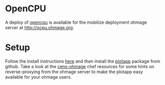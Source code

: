 OpenCPU
======

A deploy of [opencpu](http://opencpu.org) is available for the mobilize deployment ohmage server at http://ocpu.ohmage.org.  

Setup
======

Follow the install instructions [here](https://www.opencpu.org/download.html) and then install the [plotapp](https://github.com/mobilizingcs/plotapp) package from github. Take a look at the [cens-ohmage](https://github.com/mobilizingcs-ops/chef-cens-ohmage/blob/master/templates/host-lausd.mobilizingcs.org/ohmage-nginx.conf.erb#L65-L67) chef resources for some hints on reverse-proxying from the ohmage server to make the plotapp easy available for your ohmage users.